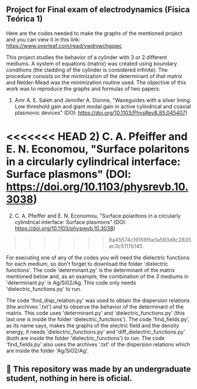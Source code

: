 ## Project for Final exam of electrodynamics (Física Teórica 1) 

Here are the codes needed to make the graphs of the mentioned project and you can view it in this link: https://www.overleaf.com/read/vwdnjwchgqwc

This project studies the behavior of a cylinder with 3 or 2 different mediums. A system of equations (matrix) was created using boundary conditions (the cladding of the cylinder is considered infinite). The procedure consists on the minimization of the determinant of that matrix and Nelder-Mead was the minimization routine used. The objective of this work was to reproduce the graphs and formulas of two papers:

1) Amr A. E. Saleh and Jennifer A. Dionne, "Waveguides with a silver lining: Low threshold gain and giant modal gain in active cylindrical and coaxial plasmonic devices" (DOI: https://doi.org/10.1103/PhysRevB.85.045407) 

<<<<<<< HEAD
2) C. A. Pfeiffer and E. N. Economou, "Surface polaritons in a circularly cylindrical interface: Surface plasmons" (DOI: https://doi.org/10.1103/physrevb.10.3038) 
=======
2) C. A. Pfeiffer and E. N. Economou, "Surface polaritons in a circularly cylindrical interface: Surface plasmons" (DOI: https://doi.org/10.1103/physrevb.10.3038)  
>>>>>>> 8a45574c19159fbe1a593d8c2835ac3c5117b145

For executing one of any of the codes you will need the dielectric functions for each medium, so don't forget to download the folder 'dielectric functions'. The code 'determinant.py' is the determinant of the matrix mentioned below and, as an example, the combination of the 3 mediums in 'determinant.py' is Ag/Si02/Ag. This code only needs 'dielectric_functions.py' to run.

The code 'find_disp_relation.py' was used to obtain the dispersion relations (the archives '.txt') and to observe the behavior of the determinant of the matrix. This code uses 'determinant.py' and 'dielectric_functions.py' (this last one is inside the folder 'dielectric_functions'). The code 'find_fields.py', as its name says, makes the graphs of the electric field and the density energy, it needs 'dielectric_functions.py' and 'diff_dielectric_functions.py' (both are inside the folder 'dielectric_functions') to run. The code 'find_fields.py' also uses the archives '.txt' of the dispersion relations which are inside the folder 'Ag/SiO2/Ag'.

## &#x1F534; This repository was made by an undergraduate student, nothing in here is oficial. 

